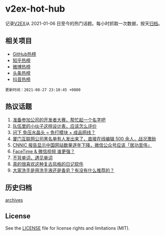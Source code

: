 # v2ex-hot-hub

 记录[V2EX](https://www.v2ex.com/)从 2021-01-06 日至今的热门话题。每小时抓取一次数据，按天[归档](archives)。
 
 ## 相关项目

- [GitHub热榜](https://github.com/lonnyzhang423/github-hot-hub)
- [知乎热榜](https://github.com/lonnyzhang423/zhihu-hot-hub)
- [微博热榜](https://github.com/lonnyzhang423/weibo-hot-hub)
- [头条热榜](https://github.com/lonnyzhang423/toutiao-hot-hub)
- [抖音热榜](https://github.com/lonnyzhang423/douyin-hot-hub)


 `更新时间：2021-08-27 23:10:45 +0800`

## 热议话题

1. [准备参加公司的开发者大赛，帮忙起一个名字吧](https://www.v2ex.com/t/798281)
1. [队伍里的小伙子这样设计表，应该怎么评价](https://www.v2ex.com/t/798305)
1. [问下 免压水晶头 = 免打模块 + 成品网线？](https://www.v2ex.com/t/798266)
1. [厦门互联网公司黑名单有人发出来了，直接在线编辑 500 余人，战况激励](https://www.v2ex.com/t/798356)
1. [CNNIC 报告显示中国网站数量逐年下降，微信公众号应该「居功至伟」](https://www.v2ex.com/t/798288)
1. [FaceTime & 微信视频 谁更强？](https://www.v2ex.com/t/798310)
1. [不背单词，遇见单词](https://www.v2ex.com/t/798373)
1. [真的很喜欢这种复古风格的日记软件](https://www.v2ex.com/t/798289)
1. [大家洗手是用洗手液还是香皂？有没有什么推荐的？](https://www.v2ex.com/t/798235)

## 历史归档

[archives](archives)

## License

See the [LICENSE](LICENSE) file for license rights and limitations (MIT).
